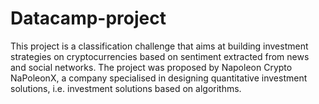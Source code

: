# Datacamp-project
This project is a classification challenge that aims at building investment strategies on cryptocurrencies based on sentiment extracted from news and social networks. The project was proposed by Napoleon Crypto NaPoleonX, a company specialised in designing quantitative investment solutions, i.e. investment solutions based on algorithms.
